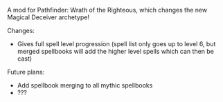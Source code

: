 A mod for Pathfinder: Wrath of the Righteous, which changes the new Magical Deceiver archetype!

Changes:
* Gives full spell level progression (spell list only goes up to level 6, but merged spellbooks will add the higher level spells which can then be cast)

Future plans:
* Add spellbook merging to all mythic spellbooks
* ???
